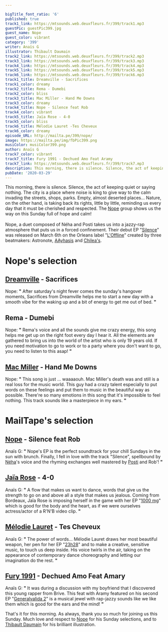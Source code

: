 ```yaml
---

bigTitle_font_ratio: '6'
published: true
track1_link: https://mtsounds.web.deuxfleurs.fr/399/track1.mp3
guestPic: guestPic399.jpg
guest_name: Nope
guest_color: vibrant
category: '399'
writer: Anaïs G
illustrator: Thibault Daumain
track2_link: https://mtsounds.web.deuxfleurs.fr/399/track2.mp3
track3_link: https://mtsounds.web.deuxfleurs.fr/399/track3.mp3
track4_link: https://mtsounds.web.deuxfleurs.fr/399/track4.mp3
track5_link: https://mtsounds.web.deuxfleurs.fr/399/track5.mp3
track6_link: https://mtsounds.web.deuxfleurs.fr/399/track6.mp3
track1_title: Dreamville - Sacrifices
track1_color: dreamy
track2_title: Rema - Dumebi
track2_color: bliss
track3_title: Mac Miller - Hand Me Downs
track3_color: dreamy
track4_title: Nope - Silence feat Rob
track4_color: vibrant
track5_title: Jaïa Rose - 4-0
track5_color: bliss
track6_title: Mélodie Lauret -Tes Cheveux
track6_color: dreamy
episode_URL: http://mailta.pe/399/nope/
image: https://mailta.pe/img/fbPic399.png
musiColor: musiColor399.png
author: Anaïs G
track7_color: vibrant
track7_title: Fury 1991 - Dechued Amo Feat Aramy
track7_link: https://mtsounds.web.deuxfleurs.fr/399/track7.mp3
description: This morning, there is silence. Silence, the act of keeping quiet or saying nothing. The city is a place where noise is king to give way to the calm invading the streets, shops, parks. Empty, almost deserted places... Nature, on the other hand, is taking back its rights, little by little, reminding us every day that it must be cherished and respected. The Nope group shows us the way on this Sunday full of hope and calm!
pubDate: '2020-03-29'
---
```


This morning, there is silence. Silence, the act of keeping quiet or saying nothing. The city is a place where noise is king to give way to the calm invading the streets, shops, parks. Empty, almost deserted places... Nature, on the other hand, is taking back its rights, little by little, reminding us every day that it must be cherished and respected. The [Nope](https://www.facebook.com/Nopeloffline/) group shows us the way on this Sunday full of hope and calm!
<br><br>
Nope, a duet composed of Néha and Posti takes us into a jazzy-rap atmosphere that puts us in a forced confinement. Their debut EP "[Silence](https://loffline.bandcamp.com/album/nope-silence)" was released on March 6th on the Orleans label "[L'Offline](https://www.facebook.com/LOFFLINEMUSIC/)" created by three beatmakers: Astronote, [AAyhasis](https://www.facebook.com/AAyhasis/) and [Chilea's](https://www.facebook.com/Chileas-Beats-177414328949699/).



# Nope's selection

## [Dreamville](https://www.facebook.com/dreamville/) - Sacrifices
Nope: **"** After saturday's night fever comes the sunday's hangover moments, Sacrifices from Dreamville helps me to start a new day with a smooth vibe for the waking up and a bit of energy to get me out of bed. **"** 

## Rema - Dumebi
Nope: **"** Rema's voice and all the sounds give me crazy energy, this song helps me get up on the right foot every day I hear it. All the elements are gathered to bring us into the world of the artist who is only 19 years old. If you need motivation to go to work or to a party where you don't want to go, you need to listen to this asap! **"** 

## [Mac Miller](https://www.macmillerswebsite.com/) - Hand Me Downs
Nope: **"** This song is just ... waaaaouh. Mac Miller's death was and still is a real loss for the music world. This guy had a crazy talent especially to put words on these feelings and put them to music in the beautiful way as possible. There're so many emotions in this song that it's impossible to feel nothing. This track sounds like a masterpiece in my ears. **"** 


# MailTape's selection

## [Nope]((https://www.facebook.com/Nopeloffline/)) - Silence feat Rob
Anaïs G: **"** Nope's EP is the perfect soundtrack for your chill Sundays in the sun with brunch. Finally, I fell in love with the track "Silence", spellbound by [Néha](https://www.facebook.com/musicneha/)'s voice and the rhyming exchanges well mastered by [Posti](https://www.facebook.com/postimusic/) and Rob'!  **"** 

## [Jaïa Rose]((https://www.facebook.com/jaiarosemusic/)) - 4-0
Anaïs G: **"** A flow that makes us want to dance, words that give us the strength to go on and above all a style that makes us jealous. Coming from Bordeaux, Jaïa Rose is imposing herself in the game with her EP "[1000 mg](https://soundcloud.com/jaiarose/sets/1000-mg)" which is good for the body and the heart, as if we were ourselves actress/actor of a R'N'B video clip. **"** 

## [Mélodie Lauret](https://www.facebook.com/melodielauretoff/) - Tes Cheveux
Anaïs G: **"** The power of words... Mélodie Lauret draws her most beautiful weapon, her pen for her EP "[23h28](https://soundcloud.com/melodielauret/sets/23h28)" and to make a creative, sensitive music, to touch us deep inside. His voice twirls in the air, taking on the appearance of contemporary dance choreography and letting our imagination do the rest. **"** 

## [Fury 1991](https://www.facebook.com/Fury1991/) - Dechued Amo Feat Amary
Anaïs G: **"** It was during a discussion with my boyfriend that I discovered this young rapper from Brive. This feat with Aramy featured on his second EP "[Generalvalida 2](https://soundcloud.com/fury1991/sets/generalvalida-vol-2)" is a musical jewel with rap-jazzy sounds like we like them which is good for the ears and the mind! **"** 


That's it for this morning. As always, thank you so much for joining us this Sunday. Much love and respect to [Nope](https://www.facebook.com/Nopeloffline/) for his Sunday selections, and to [Thibault Daumain](https://thibaultdaumain.fr/) for his brilliant illustration.
